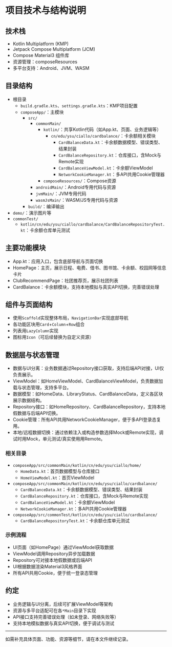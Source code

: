 # 项目技术与结构说明

## 技术栈
- Kotlin Multiplatform (KMP)
- Jetpack Compose Multiplatform (JCM)
- Compose Material3 组件库
- 资源管理：composeResources
- 多平台支持：Android、JVM、WASM

## 目录结构
- 根目录
  - `build.gradle.kts`、`settings.gradle.kts`：KMP项目配置
  - `composeApp/`：主模块
    - `src/`
      - `commonMain/`
        - `kotlin/`：共享Kotlin代码（如App.kt、页面、业务逻辑等）
          - `cn/edu/ysu/ciallo/cardbalance/`：卡余额相关模块
            - `CardBalanceData.kt`：卡余额数据模型、错误类型、结果封装
            - `CardBalanceRepository.kt`：仓库接口，含Mock与Remote实现
            - `CardBalanceViewModel.kt`：卡余额ViewModel
            - `NetworkCookieManager.kt`：多API共用Cookie管理器
        - `composeResources/`：Compose资源
      - `androidMain/`：Android专用代码与资源
      - `jvmMain/`：JVM专用代码
      - `wasmJsMain/`：WASM/JS专用代码与资源
    - `build/`：编译输出
- `demo/`：演示图片等
- `commonTest/`
  - `kotlin/cn/edu/ysu/ciallo/cardbalance/CardBalanceRepositoryTest.kt`：卡余额仓库单元测试

## 主要功能模块
- App.kt：应用入口，包含底部导航与页面切换
- HomePage：主页，展示日程、电费、借书、图书馆、卡余额、校园网等信息卡片
- ClubRecommendPage：社团推荐页，展示社团列表
- CardBalance：卡余额模块，支持本地模拟与真实API切换，完善错误处理

## 组件与页面结构
- 使用`Scaffold`实现整体布局，`NavigationBar`实现底部导航
- 各功能区块用`Card`+`Column`+`Row`组合
- 列表用`LazyColumn`实现
- 图标用`Icon`（可后续替换为自定义资源）

## 数据层与状态管理
- 数据与UI分离：业务数据通过Repository接口获取，支持后端API对接，UI仅负责展示。
- ViewModel：如HomeViewModel、CardBalanceViewModel，负责数据加载与状态管理，支持多平台。
- 数据模型：如HomeData、LibraryStatus、CardBalanceData，定义各区块展示数据结构。
- Repository接口：如HomeRepository、CardBalanceRepository，支持本地假数据与后端API切换。
- Cookie管理：所有API共用NetworkCookieManager，便于多API登录态复用。
- 本地/远程数据切换：通过依赖注入或构造参数选择Mock或Remote实现，调试时用Mock，单元测试/真实使用用Remote。

### 相关目录
- `composeApp/src/commonMain/kotlin/cn/edu/ysu/ciallo/home/`
  - `HomeData.kt`：首页数据模型与仓库接口
  - `HomeViewModel.kt`：首页ViewModel
- `composeApp/src/commonMain/kotlin/cn/edu/ysu/ciallo/cardbalance/`
  - `CardBalanceData.kt`：卡余额数据模型、错误类型、结果封装
  - `CardBalanceRepository.kt`：仓库接口，含Mock与Remote实现
  - `CardBalanceViewModel.kt`：卡余额ViewModel
  - `NetworkCookieManager.kt`：多API共用Cookie管理器
- `composeApp/src/commonTest/kotlin/cn/edu/ysu/ciallo/cardbalance/`
  - `CardBalanceRepositoryTest.kt`：卡余额仓库单元测试

### 示例流程
- UI页面（如HomePage）通过ViewModel获取数据
- ViewModel调用Repository异步加载数据
- Repository可对接本地假数据或后端API
- UI根据数据渲染Material3风格界面
- 所有API共用Cookie，便于统一登录态管理

## 约定
- 业务逻辑与UI分离，后续可扩展ViewModel等架构
- 资源与多平台适配可在各`*Main`目录下实现
- API接口支持完善错误处理（如未登录、网络失败等）
- 支持本地模拟数据与真实API切换，便于调试与测试

---
如需补充具体页面、功能、资源等细节，请在本文件继续记录。

